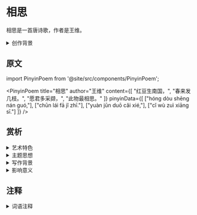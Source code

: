 # 相思

相思是一首唐诗歌，作者是王维。

<details>
<summary>创作背景</summary>

这首诗作于唐，具体创作年代已不可考。

</details>

## 原文

import PinyinPoem from '@site/src/components/PinyinPoem';

<PinyinPoem 
  title="相思"
  author="王维"
  content={[
    "红豆生南国，",
    "春来发几枝。",
    "愿君多采撷，",
    "此物最相思。"
  ]}
  pinyinData={[
    ["hóng dòu shēng nán guó,"],
    ["chūn lái fā jǐ zhī."],
    ["yuàn jūn duō cǎi xié,"],
    ["cǐ wù zuì xiāng sī."]
  ]}
/>

## 赏析

<details>
<summary>艺术特色</summary>

1. **语言特点**
   - 语言优美凝练
   - 意境深远
   - 韵律和谐

2. **表现手法**
   - 善用比喻和象征
   - 意象鲜明
   - 结构严谨

</details>

<details>
<summary>主题思想</summary>

1. **主题内容**
   - 待补充

2. **思想特色**
   - 待补充

</details>

<details>
<summary>写作背景</summary>

这首诗创作于唐，反映了当时的社会状况和文人心态。

</details>

<details>
<summary>影响意义</summary>

1. 艺术价值
   - 意境优美
   - 格律工整
   - 语言精炼

2. 历史价值
   - 反映时代特征
   - 展现文人情怀
   - 传承文化精神

</details>

## 注释

<details>
<summary>词语注释</summary>

- 待添加

</details>